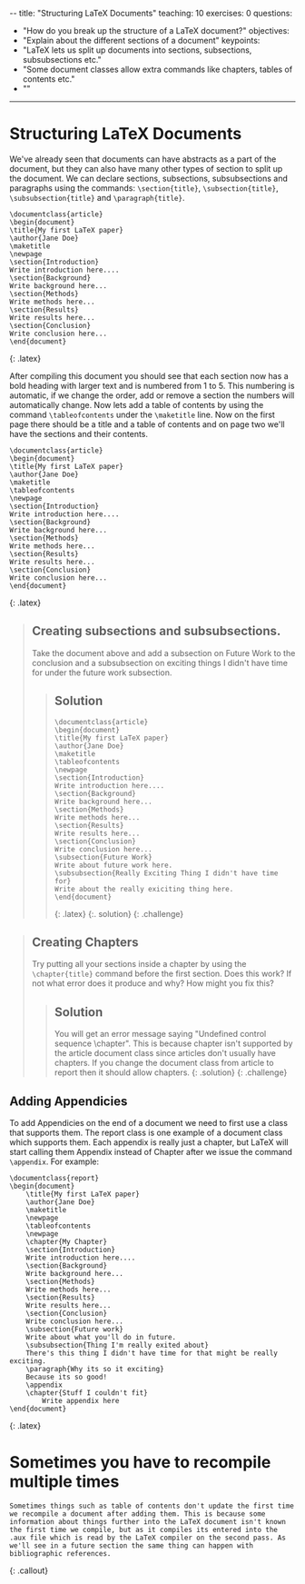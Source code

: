 --
title: "Structuring LaTeX Documents"
teaching: 10
exercises: 0
questions:
- "How do you break up the structure of a LaTeX document?"
objectives:
- "Explain about the different sections of a document"
keypoints:
- "LaTeX lets us split up documents into sections, subsections, subsubsections etc."
- "Some document classes allow extra commands like chapters, tables of contents etc."
- ""
---


# Structuring LaTeX Documents

We've already seen that documents can have abstracts as a part of the document, but they can also have many other types of section to split up the document. We can declare sections, subsections, subsubsections and paragraphs using the commands: `\section{title}`, `\subsection{title}`, `\subsubsection{title}` and `\paragraph{title}`.

~~~
\documentclass{article}
\begin{document}
\title{My first LaTeX paper}
\author{Jane Doe}
\maketitle
\newpage
\section{Introduction}
Write introduction here....
\section{Background}
Write background here...
\section{Methods}
Write methods here...
\section{Results}
Write results here...
\section{Conclusion}
Write conclusion here...
\end{document}
~~~
{: .latex}

After compiling this document you should see that each section now has a bold heading with larger text and is numbered from 1 to 5. This numbering is automatic, if we change the order, add or remove a section the numbers will automatically change. Now lets add a table of contents by using the command `\tableofcontents` under the `\maketitle` line. Now on the first page there should be a title and a table of contents and on page two we'll have the sections and their contents.

~~~
\documentclass{article}
\begin{document}
\title{My first LaTeX paper}
\author{Jane Doe}
\maketitle
\tableofcontents
\newpage
\section{Introduction}
Write introduction here....
\section{Background}
Write background here...
\section{Methods}
Write methods here...
\section{Results}
Write results here...
\section{Conclusion}
Write conclusion here...
\end{document}
~~~
{: .latex}


> ## Creating subsections and subsubsections.
>
> Take the document above and add a subsection on Future Work to the conclusion and a subsubsection on exciting things I didn't have time for under the future work subsection.
>
> > ## Solution
> > ~~~
> > \documentclass{article}
> > \begin{document}
> > \title{My first LaTeX paper}
> > \author{Jane Doe}
> > \maketitle
> > \tableofcontents
> > \newpage
> > \section{Introduction}
> > Write introduction here....
> > \section{Background}
> > Write background here...
> > \section{Methods}
> > Write methods here...
> > \section{Results}
> > Write results here...
> > \section{Conclusion}
> > Write conclusion here...
> > \subsection{Future Work}
> > Write about future work here.
> > \subsubsection{Really Exciting Thing I didn't have time for}
> > Write about the really exiciting thing here.
> > \end{document}
> > ~~~
> > {: .latex}
> {:. solution}
{: .challenge}

> ## Creating Chapters
>
> Try putting all your sections inside a chapter by using the `\chapter{title}` command before the first section. Does this work? If not what error does it produce and why? How might you fix this?
>
> > ## Solution
> > You will get an error message saying "Undefined control sequence \chapter". This is because chapter isn't supported by the article document class since articles don't usually have chapters. If you change the document class from article to report then it should allow chapters.
> {: .solution}
{: .challenge}

## Adding Appendicies

To add Appendicies on the end of a document we need to first use a class that supports them. The report class is one example of a document class which supports them. Each appendix is really just a chapter, but LaTeX will start calling them Appendix instead of Chapter after we issue the command `\appendix`. For example:

~~~
\documentclass{report}
\begin{document}
	\title{My first LaTeX paper}
	\author{Jane Doe}
	\maketitle
	\newpage
	\tableofcontents
	\newpage
	\chapter{My Chapter}
	\section{Introduction}
	Write introduction here....
	\section{Background}
	Write background here...
	\section{Methods}
	Write methods here...
	\section{Results}
	Write results here...
	\section{Conclusion}
	Write conclusion here...
	\subsection{Future work}
	Write about what you'll do in future.
	\subsubsection{Thing I'm really exited about}
	There's this thing I didn't have time for that might be really exciting.
	\paragraph{Why its so it exciting}
	Because its so good!
	\appendix
	\chapter{Stuff I couldn't fit}
		Write appendix here
\end{document}
~~~
{: .latex}



# Sometimes you have to recompile multiple times
~~~
Sometimes things such as table of contents don't update the first time we recompile a document after adding them. This is because some information about things further into the LaTeX document isn't known the first time we compile, but as it compiles its entered into the .aux file which is read by the LaTeX compiler on the second pass. As we'll see in a future section the same thing can happen with bibliographic references.
~~~
{: .callout}

